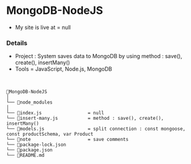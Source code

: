 # MongoDB-NodeJS
- My site is live at = null

### Details
- Project : System saves data to MongoDB by using method : save(), create(), insertMany()
- Tools = JavaScript, Node.js, MongoDB
</br>

```
📁MongoDB-NodeJS
│
└── 📁node_modules
│
└── 📄index.js                 = null
└── 📄insert-many.js           = method : save(), create(), insertMany()
└── 📄models.js                = split connection : const mongoose, const productSchema, var Product
└── 📄note                     = save comments
└── 📄package-lock.json
└── 📄package.json
└── 📄README.md
```
